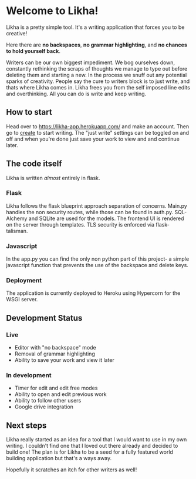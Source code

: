 # Welcome to Likha!

Likha is a pretty simple tool. It's a writing application that forces you to be creative!

Here there are **no backspaces**, **no grammar highlighting**, and **no chances to hold yourself back**.

Writers can be our own biggest impediment. We bog ourselves down, constantly rethinking the scraps of thoughts we manage to type out before deleting them and starting a new. In the process we snuff out any potential sparks of creativity. People say the cure to writers block is to just write, and thats where Likha comes in.
Likha frees you from the self imposed line edits and overthinking. All you can do is write and keep writing.


## How to start
Head over to https://likha-app.herokuapp.com/ and make an account. Then go to [create](https://likha-app.herokuapp.com/create) to start writing. The "just write" settings can be toggled on and off and when you're done just save your work to view and and continue later.


## The code itself

Likha is written *almost* entirely in flask.

### Flask
Likha follows the flask blueprint approach separation of concerns. Main.py handles the non security routes, while those can be found in auth.py. 
SQL-Alchemy and SQLite are used for the models.
The frontend UI is rendered on the server through templates.
TLS security is enforced via flask-talisman.
### Javascript
In the app.py you can find the only non python part of this project- a simple javascript function that prevents the use of the backspace and delete keys.
### Deployment
The application is currently deployed to Heroku using Hypercorn for the WSGI server.


## Development Status

### Live

 - Editor with "no backspace" mode
 - Removal of grammar highlighting
 - Ability to save your work and view it later

### In development

 - Timer for edit and edit free modes
 - Ability to open and edit previous work
 - Ability to follow other users
 - Google drive integration

## Next steps
Likha really started as an idea for a tool that I would want to use in my own writing. I couldn't find one that I loved out there already and decided to build one!
The plan is for Likha to be a seed for a fully featured world building application but that's a ways away.

Hopefully it scratches an itch for other writers as well!

